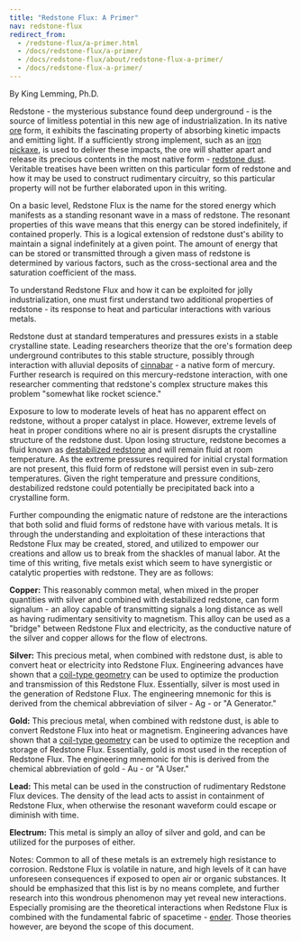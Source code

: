 ```yaml
---
title: "Redstone Flux: A Primer"
nav: redstone-flux
redirect_from:
  - /redstone-flux/a-primer.html
  - /docs/redstone-flux/a-primer/
  - /docs/redstone-flux/about/redstone-flux-a-primer/
  - /docs/redstone-flux-a-primer/
---
```


By King Lemming, Ph.D.

Redstone - the mysterious substance found deep underground - is the source of
limitless potential in this new age of industrialization. In its native
[ore](https://minecraft.gamepedia.com/Redstone_Ore) form, it exhibits the
fascinating property of absorbing kinetic impacts and emitting light. If a
sufficiently strong implement, such as an [iron
pickaxe](https://minecraft.gamepedia.com/Pickaxe), is used to deliver these
impacts, the ore will shatter apart and release its precious contents in the
most native form - [redstone dust](https://minecraft.gamepedia.com/Redstone).
Veritable treatises have been written on this particular form of redstone and
how it may be used to construct rudimentary circuitry, so this particular
property will not be further elaborated upon in this writing.

On a basic level, Redstone Flux is the name for the stored energy which
manifests as a standing resonant wave in a mass of redstone. The resonant
properties of this wave means that this energy can be stored indefinitely, if
contained properly. This is a logical extension of redstone dust's ability to
maintain a signal indefinitely at a given point. The amount of energy that can
be stored or transmitted through a given mass of redstone is determined by
various factors, such as the cross-sectional area and the saturation coefficient
of the mass.

To understand Redstone Flux and how it can be exploited for jolly
industrialization, one must first understand two additional properties of
redstone - its response to heat and particular interactions with various metals.

Redstone dust at standard temperatures and pressures exists in a stable
crystalline state. Leading researchers theorize that the ore's formation deep
underground contributes to this stable structure, possibly through interaction
with alluvial deposits of [cinnabar](/docs/thermal-foundation-2/cinnabar/) - a native form of
mercury. Further research is required on this mercury-redstone interaction, with
one researcher commenting that redstone's complex structure makes this problem
"somewhat like rocket science."

Exposure to low to moderate levels of heat has no apparent effect on redstone,
without a proper catalyst in place. However, extreme levels of heat in proper
conditions where no air is present disrupts the crystalline structure of the
redstone dust. Upon losing structure, redstone becomes a fluid known as
[destabilized redstone](/docs/thermal-foundation-2/destabilized-redstone/) and will remain fluid at
room temperature. As the extreme pressures required for initial crystal
formation are not present, this fluid form of redstone will persist even in
sub-zero temperatures. Given the right temperature and pressure conditions,
destabilized redstone could potentially be precipitated back into a crystalline
form.

Further compounding the enigmatic nature of redstone are the interactions that
both solid and fluid forms of redstone have with various metals. It is through
the understanding and exploitation of these interactions that Redstone Flux may
be created, stored, and utilized to empower our creations and allow us to break
from the shackles of manual labor. At the time of this writing, five metals
exist which seem to have synergistic or catalytic properties with redstone. They
are as follows:

**Copper:** This reasonably common metal, when mixed in the proper quantities
with silver and combined with destabilized redstone, can form signalum - an
alloy capable of transmitting signals a long distance as well as having
rudimentary sensitivity to magnetism. This alloy can be used as a "bridge"
between Redstone Flux and electricity, as the conductive nature of the silver
and copper allows for the flow of electrons.

**Silver:** This precious metal, when combined with redstone dust, is able to
convert heat or electricity into Redstone Flux. Engineering advances have shown
that a [coil-type geometry](/docs/thermal-foundation-2/redstone-transmission-coil/) can be used to
optimize the production and transmission of this Redstone Flux. Essentially,
silver is most used in the generation of Redstone Flux. The engineering mnemonic
for this is derived from the chemical abbreviation of silver - Ag - or "A
Generator."

**Gold:** This precious metal, when combined with redstone dust, is able to
convert Redstone Flux into heat or magnetism. Engineering advances have shown
that a [coil-type geometry](/docs/thermal-foundation-2/redstone-reception-coil/) can be used to
optimize the reception and storage of Redstone Flux. Essentially, gold is most
used in the reception of Redstone Flux. The engineering mnemonic for this is
derived from the chemical abbreviation of gold - Au - or "A User."

**Lead:** This metal can be used in the construction of rudimentary Redstone
Flux devices. The density of the lead acts to assist in containment of Redstone
Flux, when otherwise the resonant waveform could escape or diminish with time.

**Electrum:** This metal is simply an alloy of silver and gold, and can be
utilized for the purposes of either.

Notes: Common to all of these metals is an extremely high resistance to
corrosion. Redstone Flux is volatile in nature, and high levels of it can have
unforeseen consequences if exposed to open air or organic substances. It should
be emphasized that this list is by no means complete, and further research into
this wondrous phenomenon may yet reveal new interactions. Especially promising
are the theoretical interactions when Redstone Flux is combined with the
fundamental fabric of spacetime - [ender](/docs/thermal-foundation-2/resonant-ender/). Those theories
however, are beyond the scope of this document.
